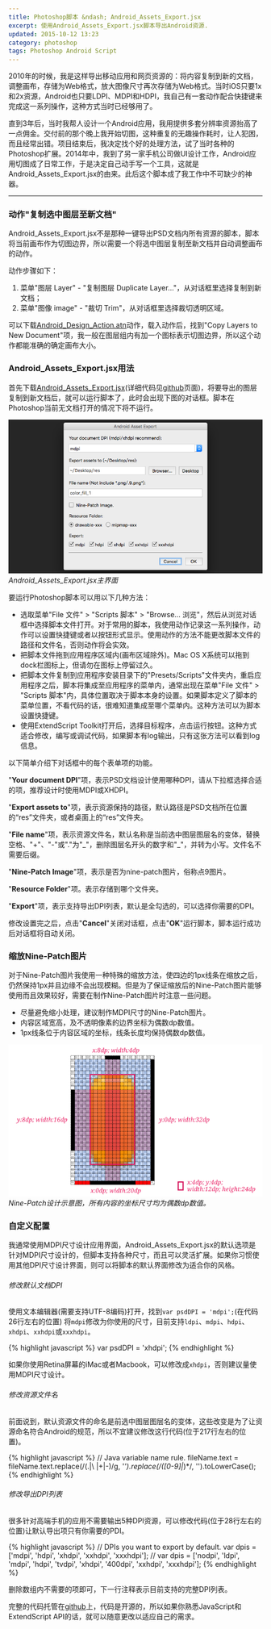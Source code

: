 ```yaml
---
title: Photoshop脚本 &ndash; Android_Assets_Export.jsx
excerpt: 使用Android_Assets_Export.jsx脚本导出Android资源.
updated: 2015-10-12 13:23
category: photoshop
tags: Photoshop Android Script
---
```


2010年的时候，我是这样导出移动应用和网页资源的：将内容复制到新的文档，调整画布，存储为Web格式，放大图像尺寸再次存储为Web格式。当时iOS只要1x和2x资源，Android也只要LDPI、MDPI和HDPI，我自己有一套动作配合快捷键来完成这一系列操作，这种方式当时已经够用了。

直到3年后，当时我帮人设计一个Android应用，我用提供多套分辨率资源抬高了一点佣金。交付前的那个晚上我开始切图，这种重复的无趣操作耗时，让人犯困，而且经常出错。项目结束后，我决定找个好的处理方法，试了当时各种的Photoshop扩展。2014年中，我到了另一家手机公司做UI设计工作，Android应用切图成了日常工作，于是决定自己动手写一个工具，这就是Android_Assets_Export.jsx的由来。此后这个脚本成了我工作中不可缺少的神器。

---

### 动作"复制选中图层至新文档"

Android_Assets_Export.jsx不是那种一键导出PSD文档内所有资源的脚本，脚本将当前画布作为切图边界，所以需要一个将选中图层复制至新文档并自动调整画布的动作。

动作步骤如下：

1. 菜单"图层 Layer" - "复制图层 Duplicate Layer..."，从对话框里选择复制到新文档；
2. 菜单"图像 image" - "裁切 Trim"，从对话框里选择裁切透明区域。

可以下载[Android_Design_Action.atn][Android_Design_Action.atn]动作，载入动作后，找到"Copy Layers to New Document"项，我一般在图层组内有加一个图标表示切图边界，所以这个动作都能准确的确定画布大小。

### Android_Assets_Export.jsx用法

首先下载[Android_Assets_Export.jsx][Android_Assets_Export.jsx](详细代码见[github][Android_Assets_Export]页面)，将要导出的图层复制到新文档后，就可以运行脚本了，此时会出现下图的对话框。脚本在Photoshop当前无文档打开的情况下将不运行。

![Android_Assets_Export.jsx](/images/android_assets_export_for_photoshop/android_assets_export_screenshot.png)_Android_Assets_Export.jsx主界面_

要运行Photoshop脚本可以用以下几种方法：

- 选取菜单"File 文件" > "Scripts 脚本" > "Browse... 浏览"，然后从浏览对话框中选择脚本文件打开。对于常用的脚本，我使用动作记录这一系列操作，动作可以设置快捷键或者以按钮形式显示。使用动作的方法不能更改脚本文件的路径和文件名，否则动作将会实效。
- 把脚本文件拖到应用程序区域内(画布区域除外)。Mac OS X系统可以拖到dock栏图标上，但请勿在图标上停留过久。
- 把脚本文件复制到应用程序安装目录下的"Presets/Scripts"文件夹内，重启应用程序之后，脚本将集成至应用程序的菜单内，通常出现在菜单"File 文件" > "Scripts 脚本"内，具体位置取决于脚本本身的设置。如果脚本定义了脚本的菜单位置，不看代码的话，很难知道集成至哪个菜单内。这种方法可以为脚本设置快捷键。
- 使用ExtendScript Toolkit打开后，选择目标程序，点击运行按钮。这种方式适合修改，编写或调试代码，如果脚本有log输出，只有这张方法可以看到log信息。

以下简单介绍下对话框中的每个表单项的功能。

"**Your document DPI**"项，表示PSD文档设计使用哪种DPI，请从下拉框选择合适的项，推荐设计时使用MDPI或XHDPI。

"**Export assets to**"项，表示资源保持的路径，默认路径是PSD文档所在位置的“res”文件夹，或者桌面上的“res”文件夹。

"**File name**"项，表示资源文件名，默认名称是当前选中图层图层名的变体，替换空格、"+"、"-"或"."为"\_"，删除图层名开头的数字和"\_"，并转为小写。文件名不需要后缀。

"**Nine-Patch Image**"项，表示是否为nine-patch图片，俗称点9图片。

"**Resource Folder**"项。表示存储到哪个文件夹。

"**Export**"项，表示支持导出DPI列表，默认是全勾选的，可以选择你需要的DPI。

修改设置完之后，点击"**Cancel**"关闭对话框，点击"**OK**"运行脚本，脚本运行成功后对话框将自动关闭。

### 缩放Nine-Patch图片

对于Nine-Patch图片我使用一种特殊的缩放方法，使四边的1px线条在缩放之后，仍然保持1px并且边缘不会出现模糊。但是为了保证缩放后的Nine-Patch图片能够使用而且效果较好，需要在制作Nine-Patch图片时注意一些问题。

- 尽量避免缩小处理，建议制作MDPI尺寸的Nine-Patch图片。
- 内容区域宽高，及不透明像素的边界坐标为偶数dp数值。
- 1px线条位于内容区域的坐标，线条长度均保持偶数dp数值。

![Nine Patch](/images/android_assets_export_for_photoshop/nine_patch.png)_Nine-Patch设计示意图，所有内容的坐标尺寸均为偶数dp数值。_

### 自定义配置

我通常使用MDPI尺寸设计应用界面，Android_Assets_Export.jsx的默认选项是针对MDPI尺寸设计的，但脚本支持各种尺寸，而且可以灵活扩展。如果你习惯使用其他DPI尺寸设计界面，则可以将脚本的默认界面修改为适合你的风格。

###### 修改默认文档DPI

使用文本编辑器(需要支持UTF-8编码)打开，找到`var psdDPI = 'mdpi';`(在代码26行左右的位置)
将`mdpi`修改为你使用的尺寸，目前支持`ldpi`、`mdpi`、`hdpi`、`xhdpi`、`xxhdpi`或`xxxhdpi`。

{% highlight javascript %}
var psdDPI = 'xhdpi';
{% endhighlight %}

如果你使用Retina屏幕的iMac或者Macbook，可以修改成`xhdpi`，否则建议量使用MDPI尺寸设计。

###### 修改资源文件名

前面说到，默认资源文件的命名是前选中图层图层名的变体，这些改变是为了让资源命名符合Android的规范，所以不宜建议修改这行代码(位于217行左右的位置)。

{% highlight javascript %}
// Java variable name rule.
fileName.text = fileName.text.replace(/(\.|\ |\+|\-)/g, '_').replace(/([0-9]|_)*/, '').toLowerCase();
{% endhighlight %}

###### 修改导出DPI列表

很多针对高端手机的应用不需要输出5种DPI资源，可以修改代码(位于28行左右的位置)让默认导出项只有你需要的PDI。

{% highlight javascript %}
// DPIs you want to export by default.
var dpis = ['mdpi', 'hdpi', 'xhdpi', 'xxhdpi', 'xxxhdpi'];
// var dpis = ['nodpi', 'ldpi', 'mdpi', 'hdpi', 'tvdpi', 'xhdpi', '400dpi', 'xxhdpi', 'xxxhdpi'];
{% endhighlight %}

删除数组内不需要的项即可，下一行注释表示目前支持的完整DPI列表。

完整的代码托管在[github][Android_Assets_Export]上，代码是开源的，所以如果你熟悉JavaScript和ExtendScript API的话，就可以随意更改以适应自己的需求。


[Android_Design_Action.atn]: https://github.com/Ashung/GUI_Automation_Toolbox/raw/master/Photoshop_Actions/Android_Design_Action.atn
[Android_Assets_Export]: https://github.com/Ashung/GUI_Automation_Toolbox/blob/master/Photoshop_Scripts/Android_Assets_Export.jsx
[Android_Assets_Export.jsx]: https://github.com/Ashung/GUI_Automation_Toolbox/raw/master/Photoshop_Scripts/Android_Assets_Export.jsx